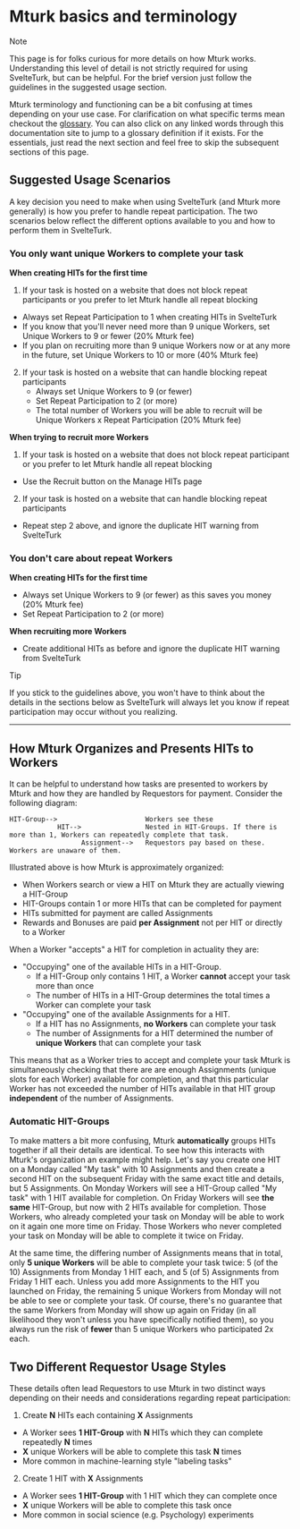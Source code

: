# Mturk basics and terminology

> [!NOTE]
> This page is for folks curious for more details on how Mturk works. Understanding this level of detail is not strictly required for using SvelteTurk, but can be helpful. For the brief version just follow the guidelines in the suggested usage section. 

Mturk terminology and functioning can be a bit confusing at times depending on your use case. For clarification on what specific terms mean checkout the [glossary](_glossary.md). You can also click on any linked words through this documentation site to jump to a glossary definition if it exists. For the essentials, just read the next section and feel free to skip the subsequent sections of this page.

## Suggested Usage Scenarios

A key decision you need to make when using SvelteTurk (and Mturk more generally) is how you prefer to handle repeat participation. The two scenarios below reflect the different options available to you and how to perform them in SvelteTurk. 

### You only want unique Workers to complete your task

**When creating HITs for the first time**

1. If your task is hosted on a website that does not block repeat participants or you prefer to let Mturk handle all repeat blocking
  - Always set Repeat Participation to 1 when creating HITs in SvelteTurk
  - If you know that you'll never need more than 9 unique Workers, set Unique Workers to 9 or fewer (20% Mturk fee)
  - If you plan on recruiting more than 9 unique Workers now or at any more in the future, set Unique Workers to 10 or more (40% Mturk fee)
2. If your task is hosted on a website that can handle blocking repeat participants
   - Always set Unique Workers to 9 (or fewer)
   - Set Repeat Participation to 2 (or more)
   - The total number of Workers you will be able to recruit will be Unique Workers x Repeat Participation (20% Mturk fee)

**When trying to recruit more Workers**

1. If your task is hosted on a website that does not block repeat participant or you prefer to let Mturk handle all repeat blocking
  - Use the Recruit button on the Manage HITs page
2. If your task is hosted on a website that can handle blocking repeat participants
  - Repeat step 2 above, and ignore the duplicate HIT warning from SvelteTurk 

### You don't care about repeat Workers

**When creating HITs for the first time**

- Always set Unique Workers to 9 (or fewer) as this saves you money (20% Mturk fee)
- Set Repeat Participation to 2 (or more)

**When recruiting more Workers**

- Create additional HITs as before and ignore the duplicate HIT warning from SvelteTurk

> [!TIP]
> If you stick to the guidelines above, you won't have to think about the details in the sections below as SvelteTurk will always let you know if repeat participation may occur without you realizing.

---

## How Mturk Organizes and Presents HITs to Workers

It can be helpful to understand how tasks are presented to workers by Mturk and how they are handled by Requestors for payment. Consider the following diagram:


```
HIT-Group-->                      Workers see these
            HIT-->                Nested in HIT-Groups. If there is more than 1, Workers can repeatedly complete that task.  
                  Assignment-->   Requestors pay based on these. Workers are unaware of them. 
```

Illustrated above is how Mturk is approximately organized:  

- When Workers search or view a HIT on Mturk they are actually viewing a HIT-Group  
- HIT-Groups contain 1 or more HITs that can be completed for payment     
- HITs submitted for payment are called Assignments  
- Rewards and Bonuses are paid **per Assignment** not per HIT or directly to a Worker    

When a Worker "accepts" a HIT for completion in actuality they are:  

- "Occupying" one of the available HITs in a HIT-Group. 
  - If a HIT-Group only contains 1 HIT, a Worker **cannot** accept your task more than once
  - The number of HITs in a HIT-Group determines the total times a Worker can complete your task
- "Occupying" one of the available Assignments for a HIT. 
  - If a HIT has no Assignments, **no Workers** can complete your task
  - The number of Assignments for a HIT determined the number of **unique Workers** that can complete your task

This means that as a Worker tries to accept and complete your task Mturk is simultaneously checking that there are are enough Assignments (unique slots for each Worker) available for completion, and that this particular Worker has not exceeded the number of HITs available in that HIT group **independent** of the number of Assignments. 


### Automatic HIT-Groups

To make matters a bit more confusing, Mturk **automatically** groups HITs together if all their details are identical. To see how this interacts with Mturk's organization an example might help. Let's say you create one HIT on a Monday called "My task" with 10 Assignments and then create a second HIT on the subsequent Friday with the same exact title and details, but 5 Assignments. On Monday Workers will see a HIT-Group called "My task" with 1 HIT available for completion. On Friday Workers will see **the same** HIT-Group, but now with 2 HITs available for completion. Those Workers, who already completed your task on Monday will be able to work on it again one more time on Friday. Those Workers who never completed your task on Monday will be able to complete it twice on Friday. 

At the same time, the differing number of Assignments means that in total, only **5 unique Workers** will be able to complete your task twice: 5 (of the 10) Assignments from Monday 1 HIT each, and 5 (of 5) Assignments from Friday 1 HIT each. Unless you add more Assignments to the HIT you launched on Friday, the remaining 5 unique Workers from Monday will not be able to see or complete your task. Of course, there's no guarantee that the same Workers from Monday will show up again on Friday (in all likelihood they won't unless you have specifically notified them), so you always run the risk of **fewer** than 5 unique Workers who participated 2x each.



## Two Different Requestor Usage Styles

These details often lead Requestors to use Mturk in two distinct ways depending on their needs and considerations regarding repeat participation:

1. Create **N** HITs each containing **X** Assignments
  - A Worker sees **1 HIT-Group** with **N** HITs which they can complete repeatedly **N** times
  - **X** unique Workers will be able to complete this task **N** times
  - More common in machine-learning style "labeling tasks"
2. Create 1 HIT with **X** Assignments
  - A Worker sees **1 HIT-Group** with 1 HIT which they can complete once
  - **X** unique Workers will be able to complete this task once 
  - More common in social science (e.g. Psychology) experiments
